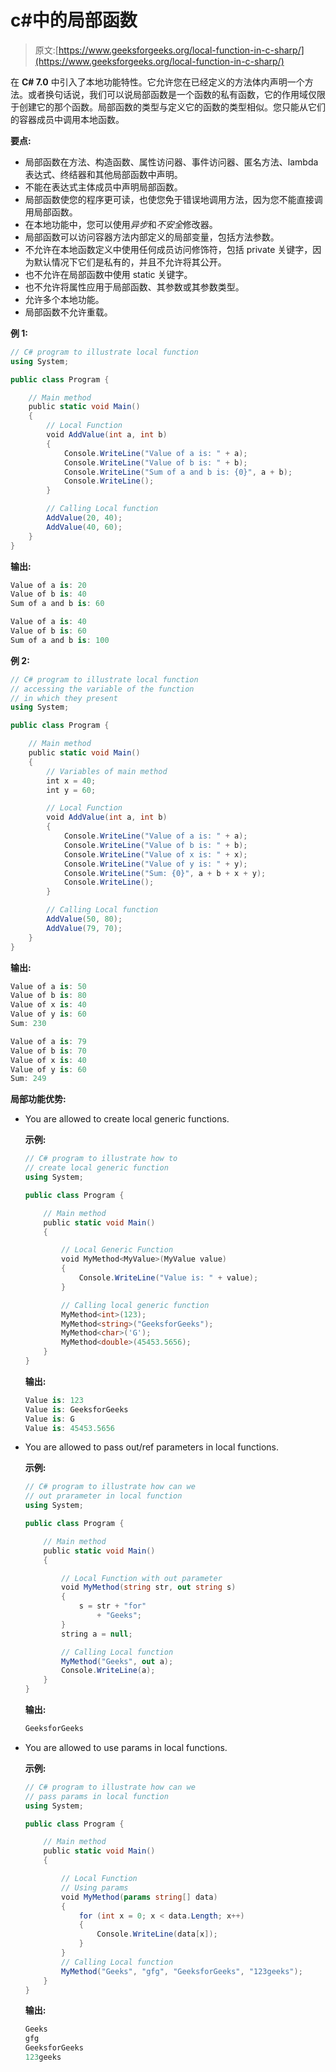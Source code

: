 # c#中的局部函数

> 原文:[https://www.geeksforgeeks.org/local-function-in-c-sharp/](https://www.geeksforgeeks.org/local-function-in-c-sharp/)

在 **C# 7.0** 中引入了本地功能特性。它允许您在已经定义的方法体内声明一个方法。或者换句话说，我们可以说局部函数是一个函数的私有函数，它的作用域仅限于创建它的那个函数。局部函数的类型与定义它的函数的类型相似。您只能从它们的容器成员中调用本地函数。

**要点:**

*   局部函数在方法、构造函数、属性访问器、事件访问器、匿名方法、lambda 表达式、终结器和其他局部函数中声明。
*   不能在表达式主体成员中声明局部函数。
*   局部函数使您的程序更可读，也使您免于错误地调用方法，因为您不能直接调用局部函数。
*   在本地功能中，您可以使用*异步*和*不安全*修改器。
*   局部函数可以访问容器方法内部定义的局部变量，包括方法参数。
*   不允许在本地函数定义中使用任何成员访问修饰符，包括 private 关键字，因为默认情况下它们是私有的，并且不允许将其公开。
*   也不允许在局部函数中使用 static 关键字。
*   也不允许将属性应用于局部函数、其参数或其参数类型。
*   允许多个本地功能。
*   局部函数不允许重载。

**例 1:**

```cs
// C# program to illustrate local function
using System;

public class Program {

    // Main method
    public static void Main()
    {
        // Local Function
        void AddValue(int a, int b)
        {
            Console.WriteLine("Value of a is: " + a);
            Console.WriteLine("Value of b is: " + b);
            Console.WriteLine("Sum of a and b is: {0}", a + b);
            Console.WriteLine();
        }

        // Calling Local function
        AddValue(20, 40);
        AddValue(40, 60);
    }
}
```

**输出:**

```cs
Value of a is: 20
Value of b is: 40
Sum of a and b is: 60

Value of a is: 40
Value of b is: 60
Sum of a and b is: 100

```

**例 2:**

```cs
// C# program to illustrate local function 
// accessing the variable of the function 
// in which they present
using System;

public class Program {

    // Main method
    public static void Main()
    {
        // Variables of main method
        int x = 40;
        int y = 60;

        // Local Function
        void AddValue(int a, int b)
        {
            Console.WriteLine("Value of a is: " + a);
            Console.WriteLine("Value of b is: " + b);
            Console.WriteLine("Value of x is: " + x);
            Console.WriteLine("Value of y is: " + y);
            Console.WriteLine("Sum: {0}", a + b + x + y);
            Console.WriteLine();
        }

        // Calling Local function
        AddValue(50, 80);
        AddValue(79, 70);
    }
}
```

**输出:**

```cs
Value of a is: 50
Value of b is: 80
Value of x is: 40
Value of y is: 60
Sum: 230

Value of a is: 79
Value of b is: 70
Value of x is: 40
Value of y is: 60
Sum: 249

```

**局部功能优势:**

*   You are allowed to create local generic functions.

    **示例:**

    ```cs
    // C# program to illustrate how to
    // create local generic function
    using System;

    public class Program {

        // Main method
        public static void Main()
        {

            // Local Generic Function
            void MyMethod<MyValue>(MyValue value)
            {
                Console.WriteLine("Value is: " + value);
            }

            // Calling local generic function
            MyMethod<int>(123);
            MyMethod<string>("GeeksforGeeks");
            MyMethod<char>('G');
            MyMethod<double>(45453.5656);
        }
    }
    ```

    **输出:**

    ```cs
    Value is: 123
    Value is: GeeksforGeeks
    Value is: G
    Value is: 45453.5656

    ```

*   You are allowed to pass out/ref parameters in local functions.

    **示例:**

    ```cs
    // C# program to illustrate how can we
    // out prarameter in local function
    using System;

    public class Program {

        // Main method
        public static void Main()
        {

            // Local Function with out parameter
            void MyMethod(string str, out string s)
            {
                s = str + "for"
                    + "Geeks";
            }
            string a = null;

            // Calling Local function
            MyMethod("Geeks", out a);
            Console.WriteLine(a);
        }
    }
    ```

    **输出:**

    ```cs
    GeeksforGeeks
    ```

*   You are allowed to use params in local functions.

    **示例:**

    ```cs
    // C# program to illustrate how can we
    // pass params in local function
    using System;

    public class Program {

        // Main method
        public static void Main()
        {

            // Local Function
            // Using params
            void MyMethod(params string[] data)
            {
                for (int x = 0; x < data.Length; x++) 
                {
                    Console.WriteLine(data[x]);
                }
            }
            // Calling Local function
            MyMethod("Geeks", "gfg", "GeeksforGeeks", "123geeks");
        }
    }
    ```

    **输出:**

    ```cs
    Geeks
    gfg
    GeeksforGeeks
    123geeks
    ```